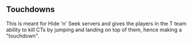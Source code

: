 ## Touchdowns

This is meant for Hide 'n' Seek servers and gives the players in the T team ability to kill CTs by jumping and landing on top of them, hence making a "touchdown".